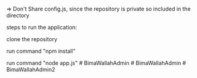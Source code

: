 => Don't Share config.js, since the repository is private so included in the directory


steps to run the application:

clone the repository

run command "npm install"

run command "node app.js"
#   B i m a W a l l a h A d m i n  
 #   B i m a W a l l a h A d m i n  
 #   B i m a W a l l a h A d m i n 2  
 